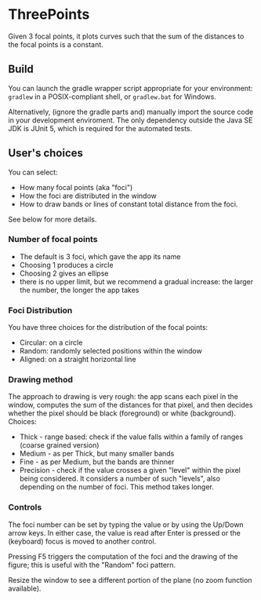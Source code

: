 # ThreePoints
Given 3 focal points, it plots curves such that the sum of the distances to the focal points is a constant.

## Build
You can launch the gradle wrapper script appropriate for your environment: `gradlew` in a POSIX-compliant shell, or `gradlew.bat` for Windows.

Alternatively, (ignore the gradle parts and) manually import the source code in your development enviroment. The only dependency outside the Java SE JDK is JUnit 5, which is required for the automated tests.

## User's choices
You can select:
* How many focal points (aka "foci")
* How the foci are distributed in the window
* How to draw bands or lines of constant total distance from the foci.

See below for more details.

### Number of focal points
* The default is 3 foci, which gave the app its name
* Choosing 1 produces a circle
* Choosing 2 gives an ellipse
* there is no upper limit, but we recommend a gradual increase: the larger the number, the longer the app takes

### Foci Distribution
You have three choices for the distribution of the focal points:
* Circular: on a circle
* Random: randomly selected positions within the window
* Aligned: on a straight horizontal line

### Drawing method
The approach to drawing is very rough: the app scans each pixel in the window, computes the sum of the distances for that pixel, and then decides whether the pixel should be black (foreground) or white (background).
Choices:
  * Thick - range based: check if the value falls within a family of ranges (coarse grained version) 
  * Medium - as per Thick, but many smaller bands
  * Fine - as per Medium, but the bands are thinner
  * Precision - check if the value crosses a given "level" within the pixel being considered. It considers a number of such "levels", also depending on the number of foci. This method takes longer.

### Controls
The foci number can be set by typing the value or by using the Up/Down arrow keys. In either case, the value is read after Enter is pressed or the (keyboard) focus is moved to another control.

Pressing F5 triggers the computation of the foci and the drawing of the figure; this is useful with the "Random" foci pattern.

Resize the window to see a different portion of the plane (no zoom function available).
